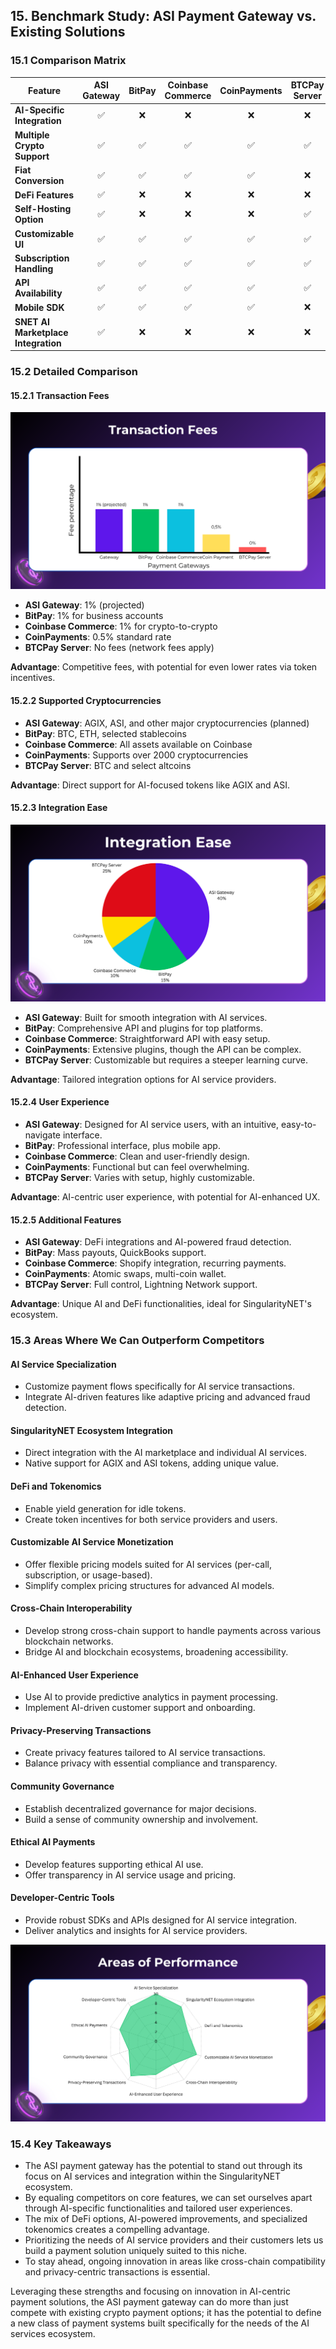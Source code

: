 ## 15. Benchmark Study: ASI Payment Gateway vs. Existing Solutions

### 15.1 Comparison Matrix

| Feature                       | ASI Gateway | BitPay | Coinbase Commerce | CoinPayments | BTCPay Server |
| ------------------------------ | :--------------: | :----: | :---------------: | :----------: | :-----------: |
| **AI-Specific Integration**     |        ✅        |   ❌   |        ❌         |      ❌      |      ❌       |
| **Multiple Crypto Support**     |        ✅        |   ✅   |        ✅         |      ✅      |      ✅       |
| **Fiat Conversion**             |        ✅        |   ✅   |        ✅         |      ✅      |      ❌       |
| **DeFi Features**               |        ✅        |   ❌   |        ❌         |      ❌      |      ❌       |
| **Self-Hosting Option**         |        ✅        |   ❌   |        ❌         |      ❌      |      ✅       |
| **Customizable UI**             |        ✅        |   ✅   |        ✅         |      ✅      |      ✅       |
| **Subscription Handling**       |        ✅        |   ✅   |        ✅         |      ✅      |      ✅       |
| **API Availability**            |        ✅        |   ✅   |        ✅         |      ✅      |      ✅       |
| **Mobile SDK**                  |        ✅        |   ✅   |        ✅         |      ✅      |      ❌       |
| **SNET AI Marketplace Integration** |    ✅        |   ❌   |        ❌         |      ❌      |      ❌       |

### 15.2 Detailed Comparison

#### 15.2.1 Transaction Fees

![ Detailed Comparison Transaction Fees](research_images/detailed-comparison-transaction-fees.svg)

- **ASI Gateway**: 1% (projected)
- **BitPay**: 1% for business accounts
- **Coinbase Commerce**: 1% for crypto-to-crypto
- **CoinPayments**: 0.5% standard rate
- **BTCPay Server**: No fees (network fees apply)

**Advantage**: Competitive fees, with potential for even lower rates via token incentives.

#### 15.2.2 Supported Cryptocurrencies

- **ASI Gateway**: AGIX, ASI, and other major cryptocurrencies (planned)
- **BitPay**: BTC, ETH, selected stablecoins
- **Coinbase Commerce**: All assets available on Coinbase
- **CoinPayments**: Supports over 2000 cryptocurrencies
- **BTCPay Server**: BTC and select altcoins

**Advantage**: Direct support for AI-focused tokens like AGIX and ASI.

#### 15.2.3 Integration Ease

![ Detailed Comparison Integration Ease ](research_images/detailed-comparison-integration-ease.svg)

- **ASI Gateway**: Built for smooth integration with AI services.
- **BitPay**: Comprehensive API and plugins for top platforms.
- **Coinbase Commerce**: Straightforward API with easy setup.
- **CoinPayments**: Extensive plugins, though the API can be complex.
- **BTCPay Server**: Customizable but requires a steeper learning curve.

**Advantage**: Tailored integration options for AI service providers.

#### 15.2.4 User Experience

- **ASI Gateway**: Designed for AI service users, with an intuitive, easy-to-navigate interface.
- **BitPay**: Professional interface, plus mobile app.
- **Coinbase Commerce**: Clean and user-friendly design.
- **CoinPayments**: Functional but can feel overwhelming.
- **BTCPay Server**: Varies with setup, highly customizable.

**Advantage**: AI-centric user experience, with potential for AI-enhanced UX.

#### 15.2.5 Additional Features

- **ASI Gateway**: DeFi integrations and AI-powered fraud detection.
- **BitPay**: Mass payouts, QuickBooks support.
- **Coinbase Commerce**: Shopify integration, recurring payments.
- **CoinPayments**: Atomic swaps, multi-coin wallet.
- **BTCPay Server**: Full control, Lightning Network support.

**Advantage**: Unique AI and DeFi functionalities, ideal for SingularityNET's ecosystem.

### 15.3 Areas Where We Can Outperform Competitors

#### AI Service Specialization
- Customize payment flows specifically for AI service transactions.
- Integrate AI-driven features like adaptive pricing and advanced fraud detection.

#### SingularityNET Ecosystem Integration
- Direct integration with the AI marketplace and individual AI services.
- Native support for AGIX and ASI tokens, adding unique value.

#### DeFi and Tokenomics
- Enable yield generation for idle tokens.
- Create token incentives for both service providers and users.

#### Customizable AI Service Monetization
- Offer flexible pricing models suited for AI services (per-call, subscription, or usage-based).
- Simplify complex pricing structures for advanced AI models.

#### Cross-Chain Interoperability
- Develop strong cross-chain support to handle payments across various blockchain networks.
- Bridge AI and blockchain ecosystems, broadening accessibility.

#### AI-Enhanced User Experience
- Use AI to provide predictive analytics in payment processing.
- Implement AI-driven customer support and onboarding.

#### Privacy-Preserving Transactions
- Create privacy features tailored to AI service transactions.
- Balance privacy with essential compliance and transparency.

#### Community Governance
- Establish decentralized governance for major decisions.
- Build a sense of community ownership and involvement.

#### Ethical AI Payments
- Develop features supporting ethical AI use.
- Offer transparency in AI service usage and pricing.

#### Developer-Centric Tools
- Provide robust SDKs and APIs designed for AI service integration.
- Deliver analytics and insights for AI service providers.

![ Competitive Advantage Areas](research_images/areas-where-we-can-outperform-competitors.svg)

### 15.4 Key Takeaways

- The ASI payment gateway has the potential to stand out through its focus on AI services and integration within the SingularityNET ecosystem.
- By equaling competitors on core features, we can set ourselves apart through AI-specific functionalities and tailored user experiences.
- The mix of DeFi options, AI-powered improvements, and specialized tokenomics creates a compelling advantage.
- Prioritizing the needs of AI service providers and their customers lets us build a payment solution uniquely suited to this niche.
- To stay ahead, ongoing innovation in areas like cross-chain compatibility and privacy-centric transactions is essential.

Leveraging these strengths and focusing on innovation in AI-centric payment solutions, the ASI payment gateway can do more than just compete with existing crypto payment options; it has the potential to define a new class of payment systems built specifically for the needs of the AI services ecosystem.